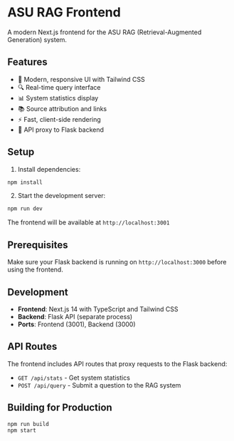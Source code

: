 # ASU RAG Frontend

A modern Next.js frontend for the ASU RAG (Retrieval-Augmented Generation) system.

## Features

- 🎨 Modern, responsive UI with Tailwind CSS
- 🔍 Real-time query interface
- 📊 System statistics display
- 📚 Source attribution and links
- ⚡ Fast, client-side rendering
- 🔄 API proxy to Flask backend

## Setup

1. Install dependencies:
```bash
npm install
```

2. Start the development server:
```bash
npm run dev
```

The frontend will be available at `http://localhost:3001`

## Prerequisites

Make sure your Flask backend is running on `http://localhost:3000` before using the frontend.

## Development

- **Frontend**: Next.js 14 with TypeScript and Tailwind CSS
- **Backend**: Flask API (separate process)
- **Ports**: Frontend (3001), Backend (3000)

## API Routes

The frontend includes API routes that proxy requests to the Flask backend:

- `GET /api/stats` - Get system statistics
- `POST /api/query` - Submit a question to the RAG system

## Building for Production

```bash
npm run build
npm start
```
